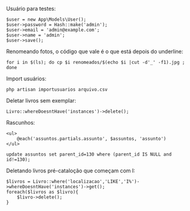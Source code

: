 Usuário para testes:

    $user = new App\Models\User();
    $user->password = Hash::make('admin');
    $user->email = 'admin@example.com';
    $user->name = 'admin';
    $user->save();

Renomeando fotos, o código que vale é o que está depois do underline:

    for i in $(ls); do cp $i renomeados/$(echo $i |cut -d'_' -f1).jpg ; done

Import usuários:

    php artisan importusuarios arquivo.csv

Deletar livros sem exemplar:

    Livro::whereDoesntHave('instances')->delete();

Rascunhos:

    <ul>
        @each('assuntos.partials.assunto', $assuntos, 'assunto')
    </ul>

    update assuntos set parent_id=130 where (parent_id IS NULL and id!=130);

Deletando livros pré-cataloção que começam com I:

    $livros = Livro::where('localizacao','LIKE','I%')->whereDoesntHave('instances')->get();
    foreach($livros as $livro){
        $livro->delete();
    }